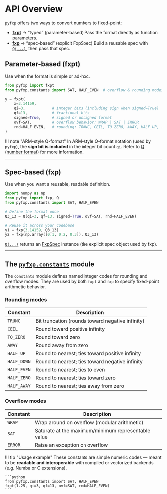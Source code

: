 # API Overview

`pyfxp` offers two ways to convert numbers to fixed-point:

- **[fxpt](fxpt.md)** → “typed” (parameter-based)
    Pass the format directly as function parameters.
- **[fxp](fxp.md)** → “spec-based” (explicit FxpSpec)
    Build a reusable spec with [`Q(...)`](Q.md), then pass that spec.


## Parameter-based (fxpt)

Use when the format is simple or ad-hoc.

```python
from pyfxp import fxpt
from pyfxp.constants import SAT, HALF_EVEN  # overflow & rounding modes

y = fxpt(
    x=3.14159,
    qi=3,            # integer bits (including sign when signed=True)
    qf=13,           # fractional bits
    signed=True,     # signed or unsigned format
    ovf=SAT,         # overflow behavior: WRAP | SAT | ERROR
    rnd=HALF_EVEN,   # rounding: TRUNC, CEIL, TO_ZERO, AWAY, HALF_UP, ...
)
```

!!! note "ARM-style Q-format"
    In ARM-style Q-format notation (used by `pyfxp`), the **sign bit is included** in the integer bit count `qi`.
    Refer to [Q (number format)](https://en.wikipedia.org/wiki/Q_(number_format)) for more information.

---

## Spec-based (fxp)

Use when you want a reusable, readable definition.

```python
import numpy as np
from pyfxp import fxp, Q
from pyfxp.constants import SAT, HALF_EVEN

# Define the format once
Q3_13 = Q(qi=3, qf=13, signed=True, ovf=SAT, rnd=HALF_EVEN)

# Reuse it across your codebase
y1 = fxp(3.14159, Q3_13)
y2 = fxp(np.array([0.1, 0.2, 0.3]), Q3_13)
```

[`Q(...)`](Q.md) returns an [FxpSpec](FxpSpec.md) instance (the explicit spec object used by fxp).

---

## The [`pyfxp.constants`](constants.md) module

The `constants` module defines named integer codes for rounding and overflow modes.
They are used by both `fxpt` and `fxp` to specify fixed-point arithmetic behavior.

### Rounding modes

| Constant | Description |
|-----------|--------------|
| `TRUNC` | Bit truncation (rounds toward negative infinity) |
| `CEIL` | Round toward positive infinity |
| `TO_ZERO` | Round toward zero |
| `AWAY` | Round away from zero |
| `HALF_UP` | Round to nearest; ties toward positive infinity |
| `HALF_DOWN` | Round to nearest; ties toward negative infinity |
| `HALF_EVEN` | Round to nearest; ties to even |
| `HALF_ZERO` | Round to nearest; ties toward zero |
| `HALF_AWAY` | Round to nearest; ties away from zero |

### Overflow modes

| Constant | Description |
|-----------|--------------|
| `WRAP` | Wrap around on overflow (modular arithmetic) |
| `SAT` | Saturate at the maximum/minimum representable value |
| `ERROR` | Raise an exception on overflow |

!!! tip "Usage example"
    These constants are simple numeric codes — meant to be **readable and interoperable** with compiled or vectorized backends (e.g. Numba or C extensions).

    ```python
    from pyfxp.constants import SAT, HALF_EVEN
    fxpt(1.25, qi=3, qf=13, ovf=SAT, rnd=HALF_EVEN)
    ```
